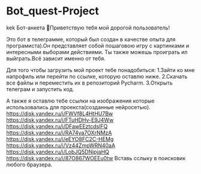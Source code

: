 # Bot_quest-Project
kek
Бот-анкета
👋Приветствую тебя мой дорогой пользователь!

Это бот в телеграмме, который был создан в качестве опыта для програмиста).Он представляет собой пошаговою игру с картинками и интересными выборами действиями.
Ты также можешь проиграть ил выйграть.Всё зависит именно от тебя.

Для того чтобы загрузить мой проект тебе понадобиться:
1.Зайти ко мне напрофиль или перейти по ссылке, которую оставлю ниже.
2.Скачать все файлы и переместить их в репозиторий Pycharm.
3.Открыть телеграм и запустить код.


А также я оставлю тебе ссылки на изображения которые использовались для проекста(созданные нейросетью).
https://disk.yandex.ru/i/FWVf8L4HtHU7Bw
https://disk.yandex.ru/i/FTuHDHv-E9J4Ww
https://disk.yandex.ru/i/DFawEEztcdslFQ
https://disk.yandex.ru/i/RA74ya7OXrNMzA
https://disk.yandex.ru/i/eEYO8FC2C-HEMg
https://disk.yandex.ru/i/Vz44ZmpWRN40aA
https://disk.yandex.ru/i/LobJQ5DNjpjaHQ
https://disk.yandex.ru/i/87O867WOEEu0tw
Вставь сслыку в поисковик любого браузера.
